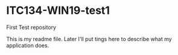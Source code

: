 # ITC134-WIN19-test1
First Test repository


This is my readme file.  Later I'll put tings here to describe what my application does. 

